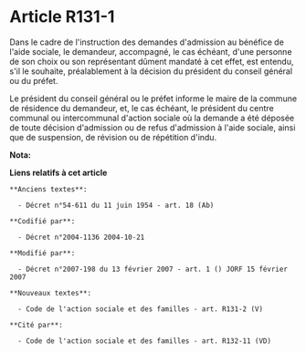 # Article R131-1

Dans le cadre de l'instruction des demandes d'admission au bénéfice de l'aide sociale, le demandeur, accompagné, le cas
échéant, d'une personne de son choix ou son représentant dûment mandaté à cet effet, est entendu, s'il le souhaite,
préalablement à la décision du président du conseil général ou du préfet.

Le président du conseil général ou le préfet informe le maire de la commune de résidence du demandeur, et, le cas échéant, le
président du centre communal ou intercommunal d'action sociale où la demande a été déposée de toute décision d'admission ou
de refus d'admission à l'aide sociale, ainsi que de suspension, de révision ou de répétition d'indu.

**Nota:**



**Liens relatifs à cet article**

	**Anciens textes**:

	  - Décret n°54-611 du 11 juin 1954 - art. 18 (Ab)

	**Codifié par**:

	  - Décret n°2004-1136 2004-10-21

	**Modifié par**:

	  - Décret n°2007-198 du 13 février 2007 - art. 1 () JORF 15 février 2007

	**Nouveaux textes**:

	  - Code de l'action sociale et des familles - art. R131-2 (V)

	**Cité par**:

	  - Code de l'action sociale et des familles - art. R132-11 (VD)
